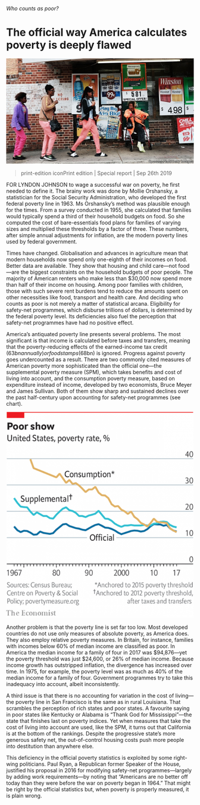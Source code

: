 ###### Who counts as poor?

# The official way America calculates poverty is deeply flawed 

![image](images/20190928_srp534.jpg) 

> print-edition iconPrint edition | Special report | Sep 26th 2019 

FOR LYNDON JOHNSON to wage a successful war on poverty, he first needed to define it. The brainy work was done by Mollie Orshansky, a statistician for the Social Security Administration, who developed the first federal poverty line in 1963. Ms Orshansky’s method was plausible enough for the times. From a survey conducted in 1955, she calculated that families would typically spend a third of their household budgets on food. So she computed the cost of bare-essentials food plans for families of varying sizes and multiplied these thresholds by a factor of three. These numbers, after simple annual adjustments for inflation, are the modern poverty lines used by federal government. 

Times have changed. Globalisation and advances in agriculture mean that modern households now spend only one-eighth of their incomes on food. Better data are available. They show that housing and child care—not food—are the biggest constraints on the household budgets of poor people. The majority of American renters who make less than $30,000 now spend more than half of their income on housing. Among poor families with children, those with such severe rent burdens tend to reduce the amounts spent on other necessities like food, transport and health care. And deciding who counts as poor is not merely a matter of statistical arcana. Eligibility for safety-net programmes, which disburse trillions of dollars, is determined by the federal poverty level. Its deficiencies also fuel the perception that safety-net programmes have had no positive effect. 

America’s antiquated poverty line presents several problems. The most significant is that income is calculated before taxes and transfers, meaning that the poverty-reducing effects of the earned-income tax credit ($63bn annually) or food stamps ($68bn) is ignored. Progress against poverty goes undercounted as a result. There are two commonly cited measures of American poverty more sophisticated than the official one—the supplemental poverty measure (SPM), which takes benefits and cost of living into account, and the consumption poverty measure, based on expenditure instead of income, developed by two economists, Bruce Meyer and James Sullivan. Both of them show sharp and sustained declines over the past half-century upon accounting for safety-net programmes (see chart). 

![image](images/20190928_src552.png) 

Another problem is that the poverty line is set far too low. Most developed countries do not use only measures of absolute poverty, as America does. They also employ relative poverty measures. In Britain, for instance, families with incomes below 60% of median income are classified as poor. In America the median income for a family of four in 2017 was $94,876—yet the poverty threshold was just $24,600, or 26% of median income. Because income growth has outstripped inflation, the divergence has increased over time. In 1975, for example, the poverty level was as much as 40% of the median income for a family of four. Government programmes try to take this inadequacy into account, albeit inconsistently. 

A third issue is that there is no accounting for variation in the cost of living—the poverty line in San Francisco is the same as in rural Louisiana. That scrambles the perception of rich states and poor states. A favourite saying in poor states like Kentucky or Alabama is “Thank God for Mississippi”—the state that finishes last on poverty indices. Yet when measures that take the cost of living into account are used, like the SPM, it turns out that California is at the bottom of the rankings. Despite the progressive state’s more generous safety net, the out-of-control housing costs push more people into destitution than anywhere else. 

This deficiency in the official poverty statistics is exploited by some right-wing politicians. Paul Ryan, a Republican former Speaker of the House, justified his proposal in 2016 for modifying safety-net programmes—largely by adding work requirements—by noting that “Americans are no better off today than they were before the war on poverty began in 1964.” That might be right by the official statistics but, when poverty is properly measured, it is plain wrong. 

